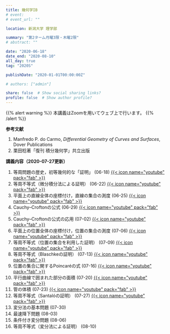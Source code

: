 ```yaml
---
title: 幾何学IB
# event: 
# event_url: ""

location: 新潟大学 理学部

summary: "第2ターム月曜3限・木曜2限"
# abstract: ""

date: "2020-06-18"
date_end: "2020-08-10"
all_day: true
tag: "2020S"

publishDate: "2020-01-01T00:00:00Z"

# authors: ["admin"]

share: false  # Show social sharing links?
profile: false  # Show author profile?
---
```

{{% alert warning %}}
本講義はZoomを用いてウェブ上で行います。
{{% /alert %}}

**参考文献**

1. Manfredo P. do Carmo, *Differential Geometry of Curves and Surfaces*, Dover Publications
2. 栗田稔著「復刊 積分幾何学」共立出版

**講義内容（2020-07-27更新）**

1. 等周問題の歴史，初等幾何的な「証明」 (06-18)
	[{{< icon name="youtube" pack="fab" >}}](https://youtu.be/owj7A_UXwQA)
2. 等周不等式（微分積分法による証明） (06-22)
	[{{< icon name="youtube" pack="fab" >}}](https://youtu.be/X2uUaiSePcA)
3. 平面上の直線全体の座標付け，直線の集合の測度 (06-25)
	[{{< icon name="youtube" pack="fab" >}}](https://youtu.be/O6Utv8Xv3Us)
4. Cauchy–Croftonの公式 (06-29)
	[{{< icon name="youtube" pack="fab" >}}](https://youtu.be/8zpZKoFqOgw)
5. Cauchy–Croftonの公式の応用 (07-02)
	[{{< icon name="youtube" pack="fab" >}}](https://youtu.be/33d6vwnOj9s)
6. 平面上の位置全体の座標付け，位置の集合の測度 (07-06)
	[{{< icon name="youtube" pack="fab" >}}](https://youtu.be/u6paigVC55Q)
7. 等周不等式（位置の集合を利用した証明） (07-09)
	[{{< icon name="youtube" pack="fab" >}}](https://youtu.be/Ek2EZztqDvc)
8. 等周不等式（Blaschkeの証明） (07-13)
	[{{< icon name="youtube" pack="fab" >}}](https://youtu.be/2DBz1EEzKZM)
9. 位置の集合に関するPoincaréの式 (07-16)
	[{{< icon name="youtube" pack="fab" >}}](https://youtu.be/LYa2K5nsdOs)
10. 平行曲線で囲まれた部分の面積 (07-20)
	[{{< icon name="youtube" pack="fab" >}}](https://youtu.be/UWJpBEcUbV4)
11. 管の体積 (07-23)
	[{{< icon name="youtube" pack="fab" >}}](https://youtu.be/e7jDI04Y6OE)
12. 等周不等式（Santalóの証明） (07-27)
	[{{< icon name="youtube" pack="fab" >}}](https://youtu.be/L3_Jas0_oA8)
13. 変分法の基本問題 (07-30)
14. 最速降下問題 (08-03)
15. 条件付き変分問題 (08-06)
16. 等周不等式（変分法による証明） (08-10)

